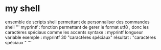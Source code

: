 # my shell
ensemble de scripts shell permettant de personnaliser des commandes shell
'''
 myprintf : fonction permettant de gerer le format utf8 , donc les caractères spéciaux comme les accents 
 syntaxe  : myprintf longueur variable
 exemple  : myprintf 30 "caractères spéciaux"
 résultat : "caractères spéciaux          "
'''
